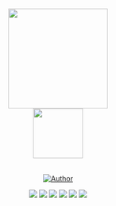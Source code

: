 <h6 align="center"><img src="https://i.ibb.co/LzZ5gRH/dotfiles-logo-icon.png" width="200px"><br><img src="https://i.ibb.co/ZYr76cZ/dotfilesicon.png" width="100px"></h6> 
<p align="center">
<a href="https://github.com/efzynx"><img title="Author" src="https://img.shields.io/badge/Author-efzynx-yellow.svg?style=for-the-badge&logo=github"></a>
</p>
<div align="center">
    <p>
        <img src="https://img.shields.io/github/license/efzynx/dotfiles">
        <img src="https://img.shields.io/github/languages/top/efzynx/dotfiles?color=green">
        <img src="https://img.shields.io/github/languages/code-size/efzynx/dotfiles?color=green">
        <img src="https://img.shields.io/github/forks/efzynx/dotfiles?style=social">
        <img src="https://img.shields.io/github/last-commit/efzynx/dotfiles?color=red">
        <img src="https://img.shields.io/github/stars/efzynx/dotfiles?style=social">
    </p>
</div>